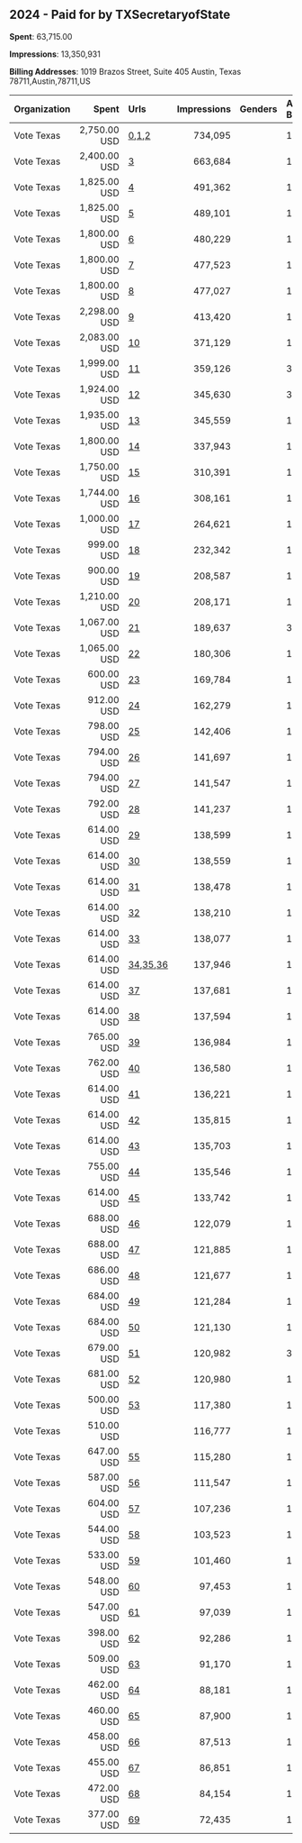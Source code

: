 ## 2024 - Paid for by TXSecretaryofState 
**Spent**: 63,715.00

**Impressions**: 13,350,931

**Billing Addresses**: 1019 Brazos Street, Suite 405 Austin, Texas 78711,Austin,78711,US

|Organization|Spent|Urls|Impressions|Genders|Age Brackets|Country Codes|
|:---|---:|:---|---:|:---|:---|:---|
|Vote Texas|2,750.00 USD|[0](https://www.snap.com/political-ads/asset/29c8d0ed9291eebefd5934b0b665ace6adae3d63da0da235471d987ab49019a7?mediaType=png),[1](https://www.snap.com/political-ads/asset/335e5d1c564359c756cebc27e72df5032a60a2f2b74c5ac62933dc81dc745800?mediaType=png),[2](https://www.snap.com/political-ads/asset/62011e89407dd44b854160dc40a173f67d18db78a3dbb4cc555806bf11cee882?mediaType=png)|734,095||18+|united states|
|Vote Texas|2,400.00 USD|[3](https://www.snap.com/political-ads/asset/66c7c8626a717cce5bbf77724cf3d5b19ba1a6614743d797e22e7bf05332395d?mediaType=png)|663,684||18+|united states|
|Vote Texas|1,825.00 USD|[4](https://www.snap.com/political-ads/asset/91c882eaf7f65ad17682c6164575c99a0d5e19dbf68cf47e21779d8ade3775ef?mediaType=mov)|491,362||18+|united states|
|Vote Texas|1,825.00 USD|[5](https://www.snap.com/political-ads/asset/9e5592ce3612ee48b8b506372034cc110ef8e8acabec92922a4e370f1919d880?mediaType=png)|489,101||18+|united states|
|Vote Texas|1,800.00 USD|[6](https://www.snap.com/political-ads/asset/3d7e0718534f6aa52dbaa3b8bd7d20e8a27221ed89af165be068fe7c254bf907?mediaType=png)|480,229||18+|united states|
|Vote Texas|1,800.00 USD|[7](https://www.snap.com/political-ads/asset/2ed3284c994aade202e63998a1ed7d61786e0365ff8b5001ea401cfa065180f0?mediaType=png)|477,523||18-22|united states|
|Vote Texas|1,800.00 USD|[8](https://www.snap.com/political-ads/asset/817582e30d54a714527023de7984ef7114a1e34428fff3de98c89172a1d17c5e?mediaType=png)|477,027||18-22|united states|
|Vote Texas|2,298.00 USD|[9](https://www.snap.com/political-ads/asset/fc67eb17dd03497a3c6434e6c833090f07921303ef91ceedaf47bbe589f65f8f?mediaType=mov)|413,420||18-24|united states|
|Vote Texas|2,083.00 USD|[10](https://www.snap.com/political-ads/asset/01f60793c9923922f5bb6916c959da0bd334025fa71439639140581114c28bb8?mediaType=png)|371,129||18-24|united states|
|Vote Texas|1,999.00 USD|[11](https://www.snap.com/political-ads/asset/6cf7c51287ccaec82e7ba08604a6aea94b49ecfb2e7b350773b2b97cef7de3f4?mediaType=mov)|359,126||35+|united states|
|Vote Texas|1,924.00 USD|[12](https://www.snap.com/political-ads/asset/24276cb981e8a1a44522ebc9f251af711fc9160c38e8ebbaafea27ce565e1395?mediaType=mp4)|345,630||35+|united states|
|Vote Texas|1,935.00 USD|[13](https://www.snap.com/political-ads/asset/c431a0f7a5f835fbaaa048dfae4f66f2f8708bc5670b10e0ccee53fd07859d78?mediaType=png)|345,559||18-24|united states|
|Vote Texas|1,800.00 USD|[14](https://www.snap.com/political-ads/asset/7e0c7ccab1d74921ac26c5c6ce680c641f913a83ae454f439b9c9bbce8335d5c?mediaType=jpeg)|337,943||18-22|united states|
|Vote Texas|1,750.00 USD|[15](https://www.snap.com/political-ads/asset/dd0553357f8228c0ed235dc4991bd29e7f46c5af048edd76e819e99e8b0cb48f?mediaType=mov)|310,391||18-49|united states|
|Vote Texas|1,744.00 USD|[16](https://www.snap.com/political-ads/asset/0bddb3c5198fbbc13b62fe35129a40dec25ea18f4c8e9455f0fe93431490b9f2?mediaType=jpeg)|308,161||18-24|united states|
|Vote Texas|1,000.00 USD|[17](https://www.snap.com/political-ads/asset/39f37ff7f77db12129b22263b7b9b7f79d47bdee15fae4af1b87e71e75de019f?mediaType=mov)|264,621||18-49|united states|
|Vote Texas|999.00 USD|[18](https://www.snap.com/political-ads/asset/10569bc2796abc732b8d30fe4e9b3c5990b8aa867d117847905cf97d3f0dc575?mediaType=jpg)|232,342||18+|united states|
|Vote Texas|900.00 USD|[19](https://www.snap.com/political-ads/asset/83564b34e7328adc470e7df48c0ea1668e37c93c9b9ffffd1656fbbc2e106b09?mediaType=png)|208,587||18+|united states|
|Vote Texas|1,210.00 USD|[20](https://www.snap.com/political-ads/asset/b07ed273024b3d151de77a7d16e24c85be09007df4b4a5198a12b1ec70961585?mediaType=mov)|208,171||18-49|united states|
|Vote Texas|1,067.00 USD|[21](https://www.snap.com/political-ads/asset/9037cb003f10419327d18565b37d921bab51bc763376423efc96efed7af97e5e?mediaType=mov)|189,637||35+|united states|
|Vote Texas|1,065.00 USD|[22](https://www.snap.com/political-ads/asset/a8eaa1bdc0c39f98af3cd104ef64f4e29420eb353b89b35e5a456a5d2048de49?mediaType=png)|180,306||18-49|united states|
|Vote Texas|600.00 USD|[23](https://www.snap.com/political-ads/asset/130a05067caee24dd198df7a559903f89b8216e5e3633ab4c4916092567ccdba?mediaType=png)|169,784||18+|united states|
|Vote Texas|912.00 USD|[24](https://www.snap.com/political-ads/asset/f093a9b688c9d7873dc07398e5bd38636e7353cbe50ba853a353ca4dc92103eb?mediaType=mp4)|162,279||18+|united states|
|Vote Texas|798.00 USD|[25](https://www.snap.com/political-ads/asset/b1ca20fda784ce5a1deaebd36a0016e22754c5446ef64547721f1475dff6a2c6?mediaType=mp4)|142,406||18+|united states|
|Vote Texas|794.00 USD|[26](https://www.snap.com/political-ads/asset/f85edd5f84a117fb04c396111b03d91b301889a02f73ac34e8cc2fb94b9f47c2?mediaType=mp4)|141,697||18+|united states|
|Vote Texas|794.00 USD|[27](https://www.snap.com/political-ads/asset/dfddbe28e6999a381f3ada6fb589cafe75c85657c5fdcbb8e55325d6e71aeb01?mediaType=mp4)|141,547||18+|united states|
|Vote Texas|792.00 USD|[28](https://www.snap.com/political-ads/asset/d5dc6eb44f2d30f961b54d6efd3de53e6aa8b4b343990b69d35b818a3e3d4f20?mediaType=mov)|141,237||18+|united states|
|Vote Texas|614.00 USD|[29](https://www.snap.com/political-ads/asset/66c7c8626a717cce5bbf77724cf3d5b19ba1a6614743d797e22e7bf05332395d?mediaType=png)|138,599||18+|united states|
|Vote Texas|614.00 USD|[30](https://www.snap.com/political-ads/asset/9e5592ce3612ee48b8b506372034cc110ef8e8acabec92922a4e370f1919d880?mediaType=png)|138,559||18+|united states|
|Vote Texas|614.00 USD|[31](https://www.snap.com/political-ads/asset/130a05067caee24dd198df7a559903f89b8216e5e3633ab4c4916092567ccdba?mediaType=png)|138,478||18+|united states|
|Vote Texas|614.00 USD|[32](https://www.snap.com/political-ads/asset/91c882eaf7f65ad17682c6164575c99a0d5e19dbf68cf47e21779d8ade3775ef?mediaType=mov)|138,210||18+|united states|
|Vote Texas|614.00 USD|[33](https://www.snap.com/political-ads/asset/39f37ff7f77db12129b22263b7b9b7f79d47bdee15fae4af1b87e71e75de019f?mediaType=mov)|138,077||18-49|united states|
|Vote Texas|614.00 USD|[34](https://www.snap.com/political-ads/asset/29c8d0ed9291eebefd5934b0b665ace6adae3d63da0da235471d987ab49019a7?mediaType=png),[35](https://www.snap.com/political-ads/asset/335e5d1c564359c756cebc27e72df5032a60a2f2b74c5ac62933dc81dc745800?mediaType=png),[36](https://www.snap.com/political-ads/asset/62011e89407dd44b854160dc40a173f67d18db78a3dbb4cc555806bf11cee882?mediaType=png)|137,946||18+|united states|
|Vote Texas|614.00 USD|[37](https://www.snap.com/political-ads/asset/817582e30d54a714527023de7984ef7114a1e34428fff3de98c89172a1d17c5e?mediaType=png)|137,681||18-22|united states|
|Vote Texas|614.00 USD|[38](https://www.snap.com/political-ads/asset/2ed3284c994aade202e63998a1ed7d61786e0365ff8b5001ea401cfa065180f0?mediaType=png)|137,594||18-22|united states|
|Vote Texas|765.00 USD|[39](https://www.snap.com/political-ads/asset/479010f229634cb863a793a7f129d9ddf04c85cf567adeeb890a06ce9a6a0065?mediaType=mp4)|136,984||18+|united states|
|Vote Texas|762.00 USD|[40](https://www.snap.com/political-ads/asset/105259f3b4e4e4dbd0958a67ef60c421f9b26b2c9e364d25c0f4b2296b045971?mediaType=mp4)|136,580||18+|united states|
|Vote Texas|614.00 USD|[41](https://www.snap.com/political-ads/asset/2037d19944548fafe93cc1aa16bb1bb4227542e08b81893e029472ffd3fe5ba1?mediaType=mov)|136,221||18-49|united states|
|Vote Texas|614.00 USD|[42](https://www.snap.com/political-ads/asset/10569bc2796abc732b8d30fe4e9b3c5990b8aa867d117847905cf97d3f0dc575?mediaType=jpg)|135,815||18+|united states|
|Vote Texas|614.00 USD|[43](https://www.snap.com/political-ads/asset/83564b34e7328adc470e7df48c0ea1668e37c93c9b9ffffd1656fbbc2e106b09?mediaType=png)|135,703||18+|united states|
|Vote Texas|755.00 USD|[44](https://www.snap.com/political-ads/asset/03a2bd7818fe9e2077b770e60628c073625afa6ce006aa4d442f8561b74051e0?mediaType=mp4)|135,546||18+|united states|
|Vote Texas|614.00 USD|[45](https://www.snap.com/political-ads/asset/7e0c7ccab1d74921ac26c5c6ce680c641f913a83ae454f439b9c9bbce8335d5c?mediaType=jpeg)|133,742||18-22|united states|
|Vote Texas|688.00 USD|[46](https://www.snap.com/political-ads/asset/ae9a26ae3ee24790e60100adaef3635fb9fdfad9f012b98f99218300051af3f9?mediaType=png)|122,079||18+|united states|
|Vote Texas|688.00 USD|[47](https://www.snap.com/political-ads/asset/a8b52fe3c1bb59188a870d0cd81b975341b9e4db767e1fc4026657a2dba7b4e0?mediaType=png)|121,885||18+|united states|
|Vote Texas|686.00 USD|[48](https://www.snap.com/political-ads/asset/fc51c5e02e43ab6ad1136c09862032d0be4e672594fef7faed48be11cc465992?mediaType=png)|121,677||18+|united states|
|Vote Texas|684.00 USD|[49](https://www.snap.com/political-ads/asset/0b6485a3650433af43f9bca9463d8063bc227c6c93fd3338aa576c989437fcf5?mediaType=png)|121,284||18+|united states|
|Vote Texas|684.00 USD|[50](https://www.snap.com/political-ads/asset/ba0642eb1f2bf5b83df4cf9197e179aa03abe8db53d44d9ff807073079bba252?mediaType=png)|121,130||18+|united states|
|Vote Texas|679.00 USD|[51](https://www.snap.com/political-ads/asset/330f865f7ca9580d387d289bbc8ff92b99fadf0fe7e4f284a7c8fffc874e6b6a?mediaType=mp4)|120,982||35+|united states|
|Vote Texas|681.00 USD|[52](https://www.snap.com/political-ads/asset/bcf2f59114eac33c43a22a04264e06538730c3ba9aea3b30b9c0f0f0a44a6879?mediaType=png)|120,980||18+|united states|
|Vote Texas|500.00 USD|[53](https://www.snap.com/political-ads/asset/2037d19944548fafe93cc1aa16bb1bb4227542e08b81893e029472ffd3fe5ba1?mediaType=mov)|117,380||18-49|united states|
|Vote Texas|510.00 USD||116,777||18+|united states|
|Vote Texas|647.00 USD|[55](https://www.snap.com/political-ads/asset/a20c59753f01eb6ee04d62145f285b5e09aede639643acf2151f1fc1ca8355d4?mediaType=png)|115,280||18+|united states|
|Vote Texas|587.00 USD|[56](https://www.snap.com/political-ads/asset/e1cdd9fe1ac4f6cc170b5e3ec86a1c5e0962a9eb611a50e3f0c41b9a9c9eb2d1?mediaType=png)|111,547||18-49|united states|
|Vote Texas|604.00 USD|[57](https://www.snap.com/political-ads/asset/65d42c98cae9760341adcc2600d9af226ddb3662ed7a80bf9f4c67930c52d35a?mediaType=png)|107,236||18+|united states|
|Vote Texas|544.00 USD|[58](https://www.snap.com/political-ads/asset/12251edd11163071bb80a1a947e79843be80719909f50dc50bf520f85c8715fb?mediaType=png)|103,523||18-49|united states|
|Vote Texas|533.00 USD|[59](https://www.snap.com/political-ads/asset/940dde6a393daf5b78c1217cf9de2368df70536ab295651053aae3190eb34eb4?mediaType=png)|101,460||18-49|united states|
|Vote Texas|548.00 USD|[60](https://www.snap.com/political-ads/asset/8befd7549329b3eef2502b1ada502153ca5eab098bd44c92310e984451d39d8d?mediaType=png)|97,453||18+|united states|
|Vote Texas|547.00 USD|[61](https://www.snap.com/political-ads/asset/2f0d66c3e5e5e912e7a5e4e6b0d372f58ef2e122884dfd25dfa86efef9483b92?mediaType=png)|97,039||18+|united states|
|Vote Texas|398.00 USD|[62](https://www.snap.com/political-ads/asset/3d7e0718534f6aa52dbaa3b8bd7d20e8a27221ed89af165be068fe7c254bf907?mediaType=png)|92,286||18+|united states|
|Vote Texas|509.00 USD|[63](https://www.snap.com/political-ads/asset/c30ba1d30b3390133f1845f6910dd782ff5de0f59c74a4620bf0f3fbfc091d6b?mediaType=png)|91,170||18+|united states|
|Vote Texas|462.00 USD|[64](https://www.snap.com/political-ads/asset/e2d483ff89545590ca4049c9a39c50aa8937b52751bcaf5025a65a863a6f76b9?mediaType=png)|88,181||18+|united states|
|Vote Texas|460.00 USD|[65](https://www.snap.com/political-ads/asset/87a5576f24dd375817dd3542bfb4ceca082fdbbd675ddcffceb756c5425a9309?mediaType=png)|87,900||18+|united states|
|Vote Texas|458.00 USD|[66](https://www.snap.com/political-ads/asset/3c35641e825578ac04304d48a475f2307191c496a59ebef69c5839e08f975e69?mediaType=png)|87,513||18+|united states|
|Vote Texas|455.00 USD|[67](https://www.snap.com/political-ads/asset/d4eb797e9f4939d3590a7c17f5b877d2ba4a17d081f6387be43a2bb5adec779c?mediaType=png)|86,851||18+|united states|
|Vote Texas|472.00 USD|[68](https://www.snap.com/political-ads/asset/92e4922e98d9bd8a9ba97d2084f72022a3e1dfbdd6e215d32a03eb2ac5b21cc9?mediaType=png)|84,154||18+|united states|
|Vote Texas|377.00 USD|[69](https://www.snap.com/political-ads/asset/f0cb556fdfc113fec167ce45c001da4165c97ffa44f8adbb8b0b18db5a80cc05?mediaType=png)|72,435||18+|united states|

